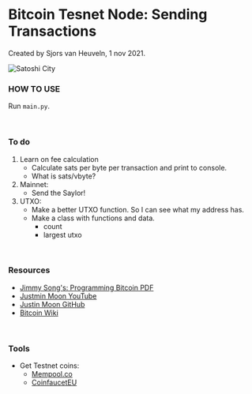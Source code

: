 # Bitcoin Tesnet Node: Sending Transactions #
Created by Sjors van Heuveln, 1 nov 2021.

![Satoshi City](https://preview.redd.it/98d2sxhnh2t31.jpg?width=3840&format=pjpg&auto=webp&s=7add8087278f2f8847881a2226d3397ac1778d80)

### HOW TO USE ###
Run `main.py`.

<br>

### To do ###

1. Learn on fee calculation
     - Calculate sats per byte per transaction and print to console.
     - What is sats/vbyte?
2. Mainnet:
     - Send the Saylor!
3. UTXO:
     - Make a better UTXO function. So I can see what my address has.
     - Make a class with functions and data.
          - count
          - largest utxo

<!-- 2. Fix Bloom Filter incoming Txs
     - Parse the transaction manually, see where it goes wrong.
     - I think somehow I'm fishing out the hacks I think, my script mostly works fine.
 -->
<br>

### Resources ###
- [Jimmy Song's: Programming Bitcoin PDF](https://www.programming-book.com/python-programming123uo00es0429/)
- [Justmin Moon YouTube](https://www.youtube.com/watch?v=gMmWhiDSius&ab_channel=JustinMoon)
- [Justin Moon GitHub](https://github.com/justinmoon/)
- [Bitcoin Wiki](https://en.bitcoin.it/wiki/Protocol_documentation#tx)
<br>

### Tools ###
- Get Testnet coins:
     * [Mempool.co](https://testnet-faucet.mempool.co/)
     * [CoinfaucetEU](https://coinfaucet.eu/en/btc-testnet)

